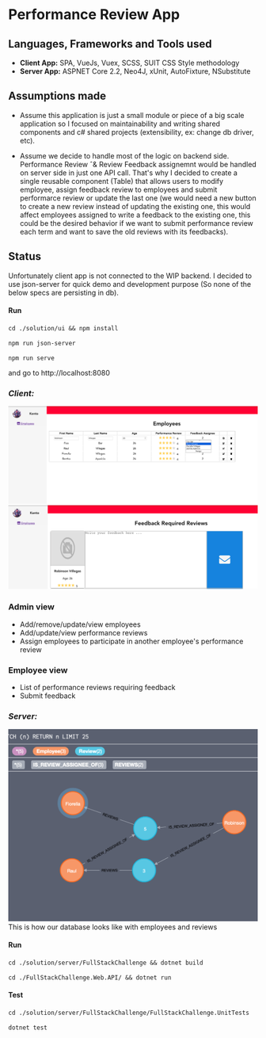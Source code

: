 # Performance Review App

## Languages, Frameworks and Tools used
* **Client App:** SPA, VueJs, Vuex, SCSS, SUIT CSS Style methodology
* **Server App:** ASPNET Core 2.2, Neo4J, xUnit, AutoFixture, NSubstitute

## Assumptions made
* Assume this application is just a small module or piece of a big scale application so I focused on maintainability and writing shared components and c# shared projects (extensibility, ex: change db driver, etc).

* Assume we decide to handle most of the logic on backend side. Performance Review ˆ& Review Feedback assignemnt would be handled on server side in just one API call. That's why I decided to create a single reusable component (Table) that allows users to modify employee, assign feedback review to employees and submit performarce review or update the last one (we would need a new button to create a new review instead of updating the existing one, this would affect employees assigned to write a feedback to the existing one, this could be the desired behavior if we want to submit performance review each term and want to save the old reviews with its feedbacks).

## Status
Unfortunately client app is not connected to the WIP backend. I decided to use json-server for quick demo and development purpose (So none of the below specs are persisting in db).

#### Run
```
cd ./solution/ui && npm install
```
```
npm run json-server
```
```
npm run serve
```
and go to http://localhost:8080

### *Client:*
![](clientapp.png)
![](clientapp2.png)
### Admin view
* Add/remove/update/view employees
* Add/update/view performance reviews
* Assign employees to participate in another employee's performance review

### Employee view
* List of performance reviews requiring feedback
* Submit feedback

### *Server:*
![](server.png)
This is how our database looks like with employees and reviews

#### Run
```
cd ./solution/server/FullStackChallenge && dotnet build
```
```
cd ./FullStackChallenge.Web.API/ && dotnet run
```

#### Test
```
cd ./solution/server/FullStackChallenge/FullStackChallenge.UnitTests
```
```
dotnet test
```
